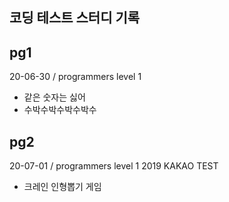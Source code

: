 ## 코딩 테스트 스터디 기록
## pg1
20-06-30 / programmers level 1
- 같은 숫자는 싫어
- 수박수박수박수박수

## pg2
20-07-01 / programmers level 1
2019 KAKAO TEST
- 크레인 인형뽑기 게임


